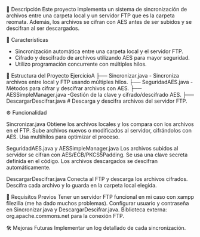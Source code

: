 📌 Descripción
Este proyecto implementa un sistema de sincronización de archivos entre una carpeta local y un servidor FTP que es la carpeta reomata. Además, los archivos se cifran con AES antes de ser subidos y se descifran al ser descargados.

🚀 Características
- Sincronización automática entre una carpeta local y el servidor FTP.
- Cifrado y descifrado de archivos utilizando AES para mayor seguridad.
- Utilizo programación concurrente con múltiples hilos.

📁 Estructura del Proyecto
EjercicioA
 ├── Sincronizar.java   -   Sincroniza archivos entre local y FTP usando múltiples hilos.
 ├── SeguridadAES.java  -   Métodos para cifrar y descifrar archivos con AES.
 ├── AESSimpleManager.java -Gestión de la clave y cifrado/descifrado AES.
 ├── DescargarDescifrar.java # Descarga y descifra archivos del servidor FTP.

⚙️ Funcionalidad

Sincronizar.java
Obtiene los archivos locales y los compara con los archivos en el FTP.
Sube archivos nuevos o modificados al servidor, cifrándolos con AES.
Usa multihilos para optimizar el proceso.

SeguridadAES.java y AESSimpleManager.java
Los archivos subidos al servidor se cifran con AES/ECB/PKCS5Padding.
Se usa una clave secreta definida en el código.
Los archivos descargados se descifran automáticamente.
 
DescargarDescifrar.java
Conecta al FTP y descarga los archivos cifrados.
Descifra cada archivo y lo guarda en la carpeta local elegida.

🔧 Requisitos Previos
  Tener un servidor FTP funcional en mi caso con xampp filezilla (me ha dado muchos problemas).
  Configurar usuario y contraseña en Sincronizar.java y DescargarDescifrar.java.
  Biblioteca externa: org.apache.commons.net para la conexión FTP.

🛠 Mejoras Futuras
  Implementar un log detallado de cada sincronización.
